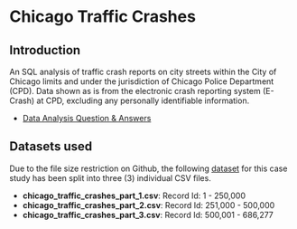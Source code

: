 # Chicago Traffic Crashes

## Introduction
An SQL analysis of traffic crash reports on city streets within the City of Chicago limits and under the jurisdiction of Chicago Police Department (CPD). Data shown as is from the electronic crash reporting system (E-Crash) at CPD, excluding any personally identifiable information. 

* [Data Analysis Question & Answers](https://github.com/iweld/chicago_traffic_crashes/blob/main/QUESTIONS_AND_ANSWERS.md)


## Datasets used
Due to the file size restriction on Github, the following [dataset](https://drive.google.com/drive/folders/1PeDCWuUJP3TDU7_18mE8fRJmbse325Fk?usp=sharing) for this case study has been split into three (3) individual CSV files.
- <strong>chicago_traffic_crashes_part_1.csv</strong>: Record Id: 1 - 250,000
- <strong>chicago_traffic_crashes_part_2.csv</strong>: Record Id: 251,000 - 500,000
- <strong>chicago_traffic_crashes_part_3.csv</strong>: Record Id: 500,001 - 686,277
